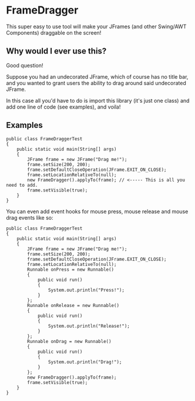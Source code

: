 FrameDragger
============

This super easy to use tool will make your JFrames (and other Swing/AWT Components) draggable on the screen!

Why would I ever use this?
--------------------------

Good question!

Suppose you had an undecorated JFrame, which of course has no title bar, and you wanted to grant users the ability to drag around said undecorated JFrame.

In this case all you'd have to do is import this library (it's just one class) and add one line of code (see examples), and voila!

Examples
--------

    public class FrameDraggerTest
    {
        public static void main(String[] args)
        {
            JFrame frame = new JFrame("Drag me!");
            frame.setSize(200, 200);
            frame.setDefaultCloseOperation(JFrame.EXIT_ON_CLOSE);
            frame.setLocationRelativeTo(null);
            new FrameDragger().applyTo(frame); // <----- This is all you need to add.
            frame.setVisible(true);
        }
    }

You can even add event hooks for mouse press, mouse release and mouse drag events like so:

    public class FrameDraggerTest
    {
        public static void main(String[] args)
        {
            JFrame frame = new JFrame("Drag me!");
            frame.setSize(200, 200);
            frame.setDefaultCloseOperation(JFrame.EXIT_ON_CLOSE);
            frame.setLocationRelativeTo(null);
            Runnable onPress = new Runnable()
            {
                public void run()
                {
                    System.out.println("Press!");
                }
            };
            Runnable onRelease = new Runnable()
            {
                public void run()
                {
                    System.out.println("Release!");
                }
            };
            Runnable onDrag = new Runnable()
            {
                public void run()
                {
                    System.out.println("Drag!");
                }
            };
            new FrameDragger().applyTo(frame);
            frame.setVisible(true);
        }
    }
